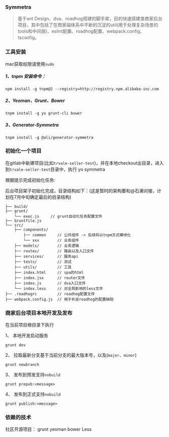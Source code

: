 ### Symmetra

> 基于ant Design、dva、roadhog搭建的脚手架，目的快速搭建类商家后台项目，其中包括了在商家端体系中不断的沉淀的util(用于处理复杂场景的tools和中间层)、eslint配置、roadhog配置、webpack.config、tsconfig。

### 工具安装

mac获取权限请使用`sudo`

##### 1、tnpm 安装命令：
```
npm install -g tnpm@2 --registry=http://registry.npm.alibaba-inc.com
```
##### 2、Yeoman、Grunt、Bower

    tnpm install -g yo grunt-cli bower

##### 3、Generator-Symmetra

    tnpm install -g @ali/generator-symmetra

### 初始化一个项目

在gitlab中新建项目(比如`trvale-seller-test`)，并在本地checkout出目录，进入到`trvale-seller-test`目录中，执行
    yo symmetra

根据提示完成初始化任务:

后台项目架子初始化完成，目录结构如下：(这是暂时的架构要和@石濑对接，计划在7月中旬确定最后的目录结构)


    ├── build/
    ├── grunt/
        └── exec.js     // grunt自动化任务配置文件
    ├── Gruntfile.js
    └── src/
        ├── components/
            ├── common     // 公共组件 -> 后续将以tnpm方式模块化
            └── xxx        // 业务组件
        ├── models/        // 业务逻辑
        ├── routes/        // 路由以及入口文件
        ├── services/      // 服务api
        ├── tests/         // 测试
        ├── utils/         // 工具
        ├── index.html     // spa的html
        ├── index.jsx      // router文件
        ├── index.js       // dva入口文件
        └── index.less     // 对全局影响的less文件
    ├── .roadhogrc         // roadhog配置文件
    ├── webpack.config.js  // 用于补足roadhog的配置缺陷

### 商家后台项目本地开发及发布

在当前项目根目录下执行

1、 本地开发启动服务

    grunt dev

2、 拉取最新分支基于当前分支的最大版本号，以及(`major`、`minor`)

    grunt newbranch

3、 发布到预发支持`nobuild`

    grunt prepub:<message>

4、 发布到正式支持`nobuild`

    grunt publish:<message>

### 依赖的技术

社区开源项目：
grunt
yeoman
bower
Less

  [1]: https://img.alicdn.com/tfs/TB1J4TuSXXXXXbwXXXXXXXXXXXX-1130-1202.png